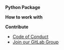 **Python Package**

**How to work with**

**Contribute**

- [Code of Conduct](/code_of_conduct.md "Code of Conduct")
- [Join our GitLab Group](https://gitlab.com/the-bootcamp-project/boilerplates/python-package ":target=_blank")
